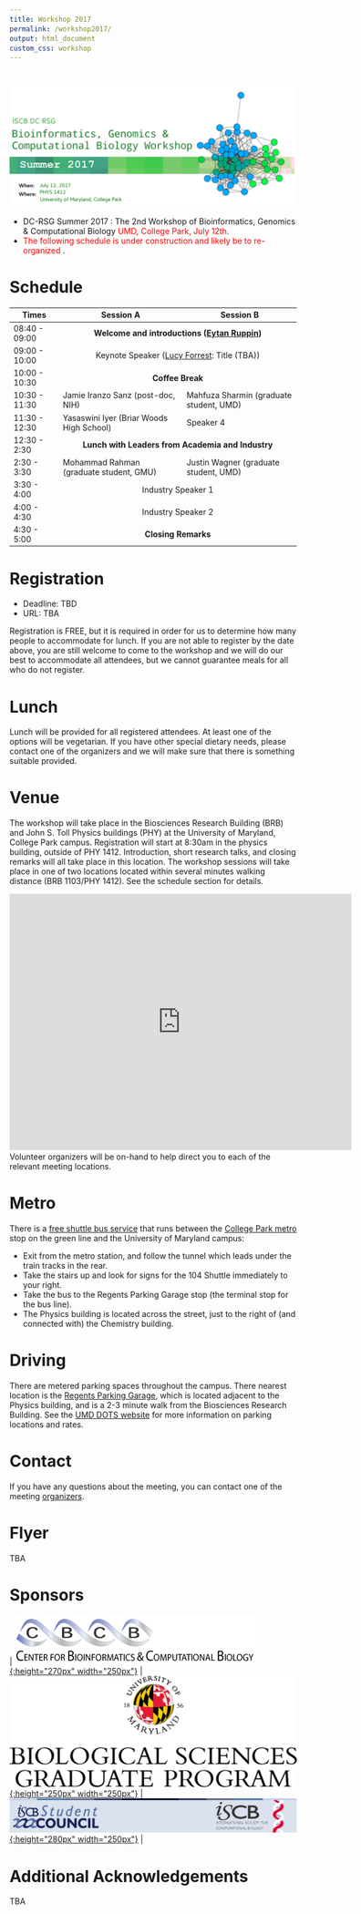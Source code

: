 ```yaml
---
title: Workshop 2017
permalink: /workshop2017/
output: html_document
custom_css: workshop
---
```


&nbsp;

![DC-RSG Summer 2017 Workshop Banner](/images/workshop-2017/iscb-dc-rsg_summer_2017_workshop_banner.png)

* DC-RSG Summer 2017 : The 2nd Workshop of Bioinformatics, Genomics & Computational Biology <span style="color:red"> UMD, College Park, July 12th</span>. 
* <span style="color:red"> The following schedule is under construction and likely be to re-organized </span>.

# Schedule

<table id='schedule-table'>
  <thead>
    <tr>
      <th>Times</th>
      <th>Session A</th>
      <th>Session B</th>
    </tr>
  </thead>
  <tbody>
    <tr>
      <td>08:40 - 09:00</td>
      <td colspan="2" align="center"><strong>Welcome and introductions (<a href="https://sites.umiacs.umd.edu/ruppinlab/">Eytan Ruppin</a>)</strong></td>
    </tr>
    <tr>
      <td>09:00 - 10:00</td>
      <td colspan="2" align="center">Keynote Speaker (<a href="https://neuroscience.nih.gov/forrest/Home.aspx">Lucy Forrest</a>: Title (TBA))</td>
    </tr>
    <tr>
      <td>10:00 - 10:30</td>
      <td colspan="2" align="center"><strong>Coffee Break</strong></td>
    </tr>
    <tr>
      <td>10:30 - 11:30</td>
      <td>Jamie Iranzo Sanz (post-doc, NIH)</td>
      <td>Mahfuza Sharmin (graduate student, UMD)</td>
    </tr>
    <tr>
      <td>11:30 - 12:30</td>
      <td>Yasaswini Iyer (Briar Woods High School)</td>
      <td>Speaker 4</td>
    </tr>
    <tr>
      <td>12:30 - 2:30</td>
      <td colspan="2" align="center"><strong>Lunch with Leaders from Academia and Industry</strong></td>
    </tr>
    <tr>
      <td>2:30 - 3:30</td>
      <td>Mohammad Rahman (graduate student, GMU)</td>
      <td>Justin Wagner (graduate student, UMD)</td>
    </tr>
    <tr>
      <td>3:30 - 4:00</td>
      <td colspan="2" align="center">Industry Speaker 1</td>
    </tr>
    <tr>
      <td>4:00 - 4:30</td>
      <td colspan="2" align="center">Industry Speaker 2</td>
    </tr>
    <tr>
      <td>4:30 - 5:00</td>
      <td colspan="2" align="center"><strong>Closing Remarks</strong></td>
    </tr>
  </tbody>
</table>

# Registration
 * Deadline: TBD
 * URL: TBA

Registration is FREE, but it is required in order for us to determine how many
people to accommodate for lunch. If you are not able to register by the date
above, you are still welcome to come to the workshop and we will do our best to
accommodate all attendees, but we cannot guarantee meals for all who do not
register.

# Lunch

Lunch will be provided for all registered attendees. At least one of the
options will be vegetarian. If you have other special dietary needs, please
contact one of the organizers and we will make sure that there is something
suitable provided.

# Venue

The workshop will take place in the Biosciences Research Building (BRB) and
John S. Toll Physics buildings (PHY) at the University of Maryland, College
Park campus. Registration will start at 8:30am in the physics building, outside
of PHY 1412. Introduction, short research talks, and closing remarks will all
take place in this location. The workshop sessions will take place in one of
two locations located within several minutes walking distance (BRB 1103/PHY
1412). See the schedule section for details.

<iframe src="https://www.google.com/maps/embed?pb=!1m18!1m12!1m3!1d1550.5816424233808!2d-76.94461960346305!3d38.988769605031734!2m3!1f0!2f0!3f0!3m2!1i1024!2i768!4f13.1!3m3!1m2!1s0x0%3A0x97cf5f9cc3eb592!2sThe+Biological+Sciences+Graduate+Program+(BISI)!5e0!3m2!1sen!2sus!4v1491058682249" width="600" height="450" frameborder="0" style="border:0" allowfullscreen></iframe>
Volunteer organizers will be on-hand to help direct you to each of the relevant meeting locations.

# Metro

There is a [free shuttle bus service](http://www.dots.umd.edu/schedules.html) that runs between the [College Park metro](http://www.wmata.com/rail/station_detail.cfm?station_id=79) stop on the green line and the University of Maryland campus:

* Exit from the metro station, and follow the tunnel which leads under the train tracks in the rear.
* Take the stairs up and look for signs for the 104 Shuttle immediately to your right.
* Take the bus to the Regents Parking Garage stop (the terminal stop for the bus line).
* The Physics building is located across the street, just to the right of (and connected with) the Chemistry building.

# Driving

There are metered parking spaces throughout the campus. There nearest location is the [Regents Parking Garage](https://goo.gl/maps/4ySBbiKtm7n), which is located adjacent to the Physics building, and is a 2-3 minute walk from the Biosciences Research Building. See the [UMD DOTS website](http://www.transportation.umd.edu/maps&apps.html) for more information on parking locations and rates.

# Contact

If you have any questions about the meeting, you can contact one of the meeting [organizers](https://iscb-dc-rsg.github.io/organizers/).

# Flyer

  TBA
  


# Sponsors

| [![CBCB](../images/cbcb_logo_transp_blackwhite.gif "Center for Bioinformatics & Computational Biology"){:height="270px" width="250px"}](http://www.cbcb.umd.edu)  | [![BISI](../images/umd_bisi_logo.png "The Biological Sciences Graduate Program "){:height="250px" width="250px"}](http://www.bisi.umd.edu) | [![ISCB](../images/iscb_sc_logo.png "International society for Computational Biology"){:height="280px" width="250px"}](https://www.iscb.org) |

# Additional Acknowledgements

TBA
